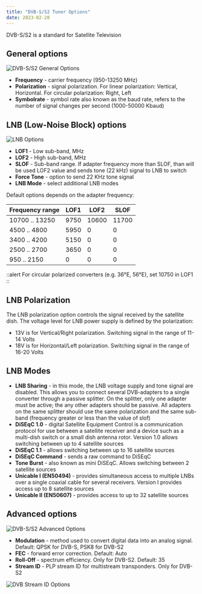 ```yaml
---
title: "DVB-S/S2 Tuner Options"
date: 2023-02-28
---
```


DVB-S/S2 is a standard for Satellite Television

## General options

![DVB-S/S2 General Options](https://storage.crisp.chat/users/helpdesk/website/ba41e739dc7e3800/dvb-s-general_1wlt6m1.png)

- **Frequency** - carrier frequency (950-13250 MHz)
- **Polarization** - signal polarization. For linear polarization: Vertical, Horizontal. For circular polarization: Right, Left
- **Symbolrate** - symbol rate also known as the baud rate, refers to the number of signal changes per second (1000-50000 Kbaud)

## LNB (Low-Noise Block) options

![LNB Options](https://storage.crisp.chat/users/helpdesk/website/ba41e739dc7e3800/dvb-s-lnb_12t32zn.png)

- **LOF1** - Low sub-band, MHz
- **LOF2** - High sub-band, MHz
- **SLOF** - Sub-band range. If adapter frequency more than SLOF, than will be used LOF2 value and sends tone (22 kHz) signal to LNB to switch
- **Force Tone** - option to send 22 KHz tone signal
- **LNB Mode** - select additional LNB modes

Default options depends on the adapter frequency:

| Frequency range | LOF1 | LOF2 | SLOF |
| --- | --- | --- | --- |
| 10700 .. 13250 | 9750 | 10600 | 11700 |
| 4500 .. 4800 | 5950 | 0 | 0 |
| 3400 .. 4200 | 5150 | 0 | 0 |
| 2500 .. 2700 | 3650 | 0 | 0 |
| 950 .. 2150 | 0 | 0 | 0 |

::alert
For circular polarized converters (e.g. 36°E, 56°E), set 10750 in LOF1
::

## LNB Polarization

The LNB polarization option controls the signal received by the satellite dish. The voltage level for LNB power supply is defined by the polarization:

- 13V is for Vertical/Right polarization. Switching signal in the range of 11-14 Volts
- 18V is for Horizontal/Left polarization. Switching signal in the range of 16-20 Volts

## LNB Modes

- **LNB Sharing** - in this mode, the LNB voltage supply and tone signal are disabled. This allows you to connect several DVB-adapters to a single converter through a passive splitter. On the splitter, only one adapter must be active; the any other adapters should be passive. All adapters on the same splitter should use the same polarization and the same sub-band (frequency greater or less than the value of slof)
- **DiSEqC 1.0** - digital Satellite Equipment Control is a communication protocol for use between a satellite receiver and a device such as a multi-dish switch or a small dish antenna rotor. Version 1.0 allows switching between up to 4 satellite sources
- **DiSEqC 1.1** - allows switching between up to 16 satellite sources
- **DiSEqC Command** - sends a raw command to DiSEqC
- **Tone Burst** - also known as mini DiSEqC. Allows switching between 2 satellite sources
- **Unicable I (EN50494)** - provides simultaneous access to multiple LNBs over a single coaxial cable for several receivers. Version I provides access up to 8 satellite sources
- **Unicable II (EN50607)** - provides access to up to 32 satellite sources

## Advanced options

![DVB-S/S2 Advanced Options](https://storage.crisp.chat/users/helpdesk/website/ba41e739dc7e3800/dvb-s-advanced_7d3gqh.png)

- **Modulation** - method used to convert digital data into an analog signal. Default: QPSK for DVB-S, PSK8 for DVB-S2
- **FEC** - forward error correction. Default: Auto
- **Roll-Off** - spectrum efficiency. Only for DVB-S2. Default: 35
- **Stream ID** - PLP stream ID for multistream transponders. Only for DVB-S2

![DVB Stream ID Options](https://storage.crisp.chat/users/helpdesk/website/ba41e739dc7e3800/dvb-stream-id_1ynz3rf.png)
